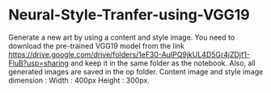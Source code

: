 # Neural-Style-Tranfer-using-VGG19
Generate a new art by using a content and style image.
You need to download the pre-trained VGG19 model from the link https://drive.google.com/drive/folders/1eF30-AuIPQ9jkUL4D5Gr4jZDjf1-FluB?usp=sharing and keep it in the same folder as the notebook.
Also, all generated images are saved in the op folder. 
Content image and style image dimension : 
Width : 400px Height : 300px.
